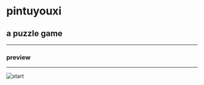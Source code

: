 # pintuyouxi

## a puzzle game
----

### preview
-----------
![start](pintuyouxi/images/webwxgetmsgimg.jpg)
